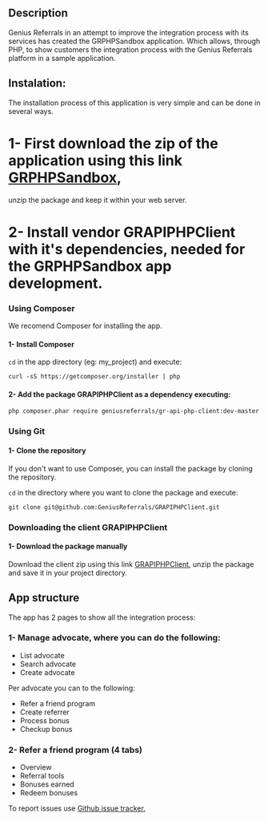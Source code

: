 Description
--------------

Genius Referrals in an attempt to improve the integration process with its services has created the GRPHPSandbox application. Which allows, through PHP, to show customers the integration process with the Genius Referrals platform in a sample application.

Instalation:
------------

The installation process of this application is very simple and can be done in several ways.

# 1- First download the zip of the application using this link [GRPHPSandbox](https://github.com/GeniusReferrals/GRPHPSandbox/archive/master.zip), 
unzip the package and keep it within your web server. 

# 2- Install vendor GRAPIPHPClient with it's dependencies, needed for the GRPHPSandbox app development.

### Using Composer

We recomend Composer for installing the app.

#### 1- Install Composer

```cd``` in the app directory (eg: my_project) and execute:

```
curl -sS https://getcomposer.org/installer | php
```

#### 2- Add the package GRAPIPHPClient as a dependency executing:  

```
php composer.phar require geniusreferrals/gr-api-php-client:dev-master
```

### Using Git

#### 1- Clone the repository 

If you don't want to use Composer, you can install the package by cloning the repository. 

```cd``` in the directory where you want to clone the package and execute: 

```
git clone git@github.com:GeniusReferrals/GRAPIPHPClient.git
```

### Downloading the client GRAPIPHPClient

#### 1- Download the package manually

Download the client zip using this link [GRAPIPHPClient](https://github.com/GeniusReferrals/GRAPIPHPClient/archive/master.zip), 
unzip the package and save it in your project directory.


App structure
-------------

The app has 2 pages to show all the integration process:

### 1- Manage advocate, where you can do the following:

- List advocate
- Search advocate
- Create advocate

Per advocate you can to the following:

- Refer a friend program
- Create referrer
- Process bonus
- Checkup bonus

### 2- Refer a friend program (4 tabs)

- Overview
- Referral tools
- Bonuses earned
- Redeem bonuses


To report issues use [Github issue tracker.](https://github.com/GeniusReferrals/GRPHPSandbox/issues)
